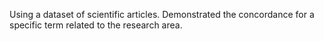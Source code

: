 Using a dataset of scientific articles. Demonstrated the concordance for a specific term related to the  research area. 
